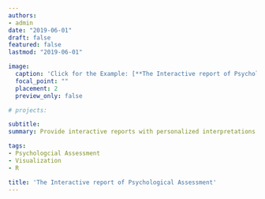 ```yaml
---
authors:
- admin
date: "2019-06-01"
draft: false
featured: false
lastmod: "2019-06-01"

image:
  caption: 'Click for the Example: [**The Interactive report of Psychological Assessment (Korean)**](https://a072826.github.io/kibum_moon/19_2_KUSCC.html)'
  focal_point: ""
  placement: 2
  preview_only: false

# projects: 

subtitle: 
summary: Provide interactive reports with personalized interpretations on the results of psychological assessments

tags:
- Psychologcial Assessment
- Visualization
- R

title: 'The Interactive report of Psychological Assessment'
---
```



